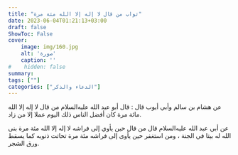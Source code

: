 ```yaml
---
title: "ثواب من قال لا إله إلا الله مئة مرة"
date: 2023-06-04T01:21:13+03:00
draft: false
ShowToc: False
cover:
    image: img/160.jpg
    alt: 'صورة'
    caption: ''
#    hidden: false
summary: 
tags: [""]
categories: ["الدعاء والذكر"]
---
```

عن هشام بن سالم وأبي أيوب قال : قال أبو عبد الله عليه‌السلام
من قال لا إله إلا الله مائة مرة كان أفضل الناس ذلك اليوم عملا إلا
من زاد.

عن أبي عبد الله عليه‌السلام قال من قال
حين يأوي إلى فراشه لا إله إلا الله مئة مرة بنى الله له بيتا في الجنة ،
ومن استغفر حين يأوى إلى فراشه مئة مرة تحاتت ذنوبه كما يسقط ورق الشجر.

